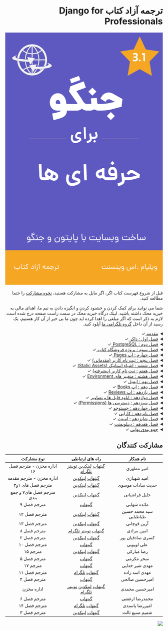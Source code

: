 <h1 dir="rtl"> ترجمه آزاد کتاب  Django for Professionals</h1>

![Cover Book](cover.jpg)


<div dir="rtl">

قبل از شروع فهرست کتاب اگر، اگر مایل به مشارکت هستید، [نحوه مشارکت](https://github.com/mthri/dfp-persian/blob/main/CONTRIBUTING.md) را حتما مطالعه کنید.

شما می توانید برای کمک کردن و خشنود کردن و انگیزه دادن به تیم ما، اهدای مالی به خیریه محک داشته باشید.
لینک درگاه خیریه محک در سمت راست صفحه درج شده است. لازم به ذکر است که اگر مبلغی را اهدا کرده اید چون ما بی خبر از آن کار هستیم، یک رسید از آن داخل [گروه تلگرامی ما](https://t.me/ftg_iran) آپلود کنید.
  
<details>
  <summary><a href="https://github.com/ftg-iran/dfp-persian/tree/main/00-%20Introduction#%D9%85%D9%82%D8%AF%D9%85%D9%87">مقدمه </a> ✓</summary>
  <br/>
    
  - <a href="https://github.com/mthri/dfp-persian/tree/main/00-%20Introduction#%D9%BE%DB%8C%D8%B4%D9%86%DB%8C%D8%A7%D8%B2-%D9%87%D8%A7">پیشنیاز ها </a> ✓
  - <a href="https://github.com/mthri/dfp-persian/tree/main/00-%20Introduction#%D8%B3%D8%A7%D8%AE%D8%AA%D8%A7%D8%B1-%DA%A9%D8%AA%D8%A7%D8%A8">ساختار کتاب </a> ✓
  - <a href="https://github.com/mthri/dfp-persian/tree/main/00-%20Introduction#%D8%A2%D8%B1%D8%A7%DB%8C%D8%B4-%DA%A9%D8%AA%D8%A7%D8%A8">آرایش کتاب </a> ✓
  - <a href="https://github.com/mthri/dfp-persian/tree/main/00-%20Introduction#%D9%88%DB%8C%D8%B1%D8%A7%DB%8C%D8%B4%DA%AF%D8%B1-%D9%85%D8%AA%D9%86">ادیتور متن </a> ✓
  - <a href="https://github.com/mthri/dfp-persian/tree/main/00-%20Introduction#%D8%AC%D9%85%D8%B9-%D8%A8%D9%86%D8%AF%DB%8C">نتیجه گیری </a> ✓
    
</details>
  
  
<details>
  <summary><a href="https://github.com/mthri/dfp-persian/tree/main/01-%20Docker#%D8%AF%D8%A7%DA%A9%D8%B1">فصل اول : داکر </a> ✓</summary>
  <br/>

  - <a href="https://github.com/mthri/dfp-persian/tree/main/01-%20Docker#%D8%AF%D8%A7%DA%A9%D8%B1-%DA%86%DB%8C%D8%B3%D8%AA">داکر چیست </a> ✓
  - <a href="https://github.com/mthri/dfp-persian/tree/main/01-%20Docker#%DA%A9%D8%A7%D9%86%D8%AA%DB%8C%D9%86%D8%B1-%D9%87%D8%A7-containers-%D8%AF%D8%B1-%D9%85%D9%82%D8%A7%DB%8C%D8%B3%D9%87-%D8%A8%D8%A7-%D9%85%D8%AD%DB%8C%D8%B7-%D9%87%D8%A7%DB%8C-%D9%85%D8%AC%D8%A7%D8%B2%DB%8C">تفاوت کانتینر ها و Virtual Environments </a> ✓
  - <a href="https://github.com/mthri/dfp-persian/tree/main/01-%20Docker#%D9%86%D8%B5%D8%A8-%D8%AF%D8%A7%DA%A9%D8%B1">نصب داکر </a> ✓
  - <a href="https://github.com/mthri/dfp-persian/tree/main/01-%20Docker#hello-world">Hello World با داکر </a> ✓
  - <a href="https://github.com/mthri/dfp-persian/tree/main/01-%20Docker#%D8%AC%D9%86%DA%AF%D9%88-hello-world">Hello World با جنگو </a> ✓
  - <a href="https://github.com/mthri/dfp-persian/tree/main/01-%20Docker#%D8%A7%D9%BE-pages">اپ pages </a> ✓
  - <a href="https://github.com/mthri/dfp-persian/tree/main/01-%20Docker#%D8%A7%DB%8C%D9%85%DB%8C%D8%AC-%D9%87%D8%A7-%DA%A9%D8%A7%D9%86%D8%AA%DB%8C%D9%86%D8%B1-%D9%87%D8%A7-%D9%88-%D9%85%DB%8C%D8%B2%D8%A8%D8%A7%D9%86%DB%8C-%D8%AF%D8%A7%DA%A9%D8%B1">تصاویر و کانتینر ها و میزبانی داکر </a> ✓
  - <a href="https://github.com/mthri/dfp-persian/tree/main/01-%20Docker#%DA%AF%DB%8C%D8%AA">گیت </a> ✓
  - <a href="https://github.com/mthri/dfp-persian/tree/main/01-%20Docker#%D9%86%D8%AA%DB%8C%D8%AC%D9%87-%DA%AF%DB%8C%D8%B1%DB%8C">جمع بندی </a> ✓

</details>

<details>
  <summary><a href="https://github.com/mthri/dfp-persian/tree/main/02-%20PostgreSQL#%D9%81%D8%B5%D9%84-%D8%AF%D9%88%D9%85--postgresql">فصل دوم : PostgreSQL </a> ✓</summary>
  <br/>
  
  - <a href="https://github.com/mthri/dfp-persian/tree/main/02-%20PostgreSQL#%D8%B4%D8%B1%D9%88%D8%B9-%D8%A8%D9%87-%DA%A9%D8%A7%D8%B1">شروع به کار </a> ✓
  - <a href="https://github.com/mthri/dfp-persian/tree/main/02-%20PostgreSQL#docker">داکر ✓ </a>
  - <a href="https://github.com/mthri/dfp-persian/tree/main/02-%20PostgreSQL#%D8%AD%D8%A7%D9%84%D8%AA-%D8%AA%D9%81%DA%A9%DB%8C%DA%A9-%D8%B4%D8%AF%D9%87-detached-mode">حالت تفکیک شده (Detached Mode) </a> ✓
  - <a href="https://github.com/mthri/dfp-persian/tree/main/02-%20PostgreSQL#postgresql">PostgreSQL </a> ✓
  - <a href="https://github.com/mthri/dfp-persian/tree/main/02-%20PostgreSQL#settings">تنظیمات </a> ✓
  - <a href="https://github.com/mthri/dfp-persian/tree/main/02-%20PostgreSQL#psycopg">Psycopg </a> ✓
  - <a href="https://github.com/mthri/dfp-persian/tree/main/02-%20PostgreSQL#%D8%AF%DB%8C%D8%AA%D8%A7%D8%A8%DB%8C%D8%B3-%D8%AC%D8%AF%DB%8C%D8%AF">دیتابیس جدید </a> ✓
  - <a href="https://github.com/mthri/dfp-persian/tree/main/02-%20PostgreSQL#%DA%AF%DB%8C%D8%AA">گیت </a> ✓
  - <a href="https://github.com/mthri/dfp-persian/tree/main/02-%20PostgreSQL#%D9%86%D8%AA%DB%8C%D8%AC%D9%87">جمع بندی </a> ✓
    
</details>

<details>
  <summary><a href="https://github.com/mthri/dfp-persian/tree/main/03-%20Bookstore%20Project%20#%D9%BE%D8%B1%D9%88%DA%98%D9%87-%DA%A9%D8%AA%D8%A7%D8%A8-%D9%81%D8%B1%D9%88%D8%B4%DB%8C">فصل سوم : پروژه فروشگاه کتاب </a> ✓</summary>
  <br/>
    
  - <a href="https://github.com/mthri/dfp-persian/tree/main/03-%20Bookstore%20Project%20#%D8%AF%D8%A7%DA%A9%D8%B1">داکر </a> ✓
  - <a href="https://github.com/mthri/dfp-persian/tree/main/03-%20Bookstore%20Project%20#postgresql">PostgreSQL </a> ✓
  - <a href="https://github.com/mthri/dfp-persian/tree/main/03-%20Bookstore%20Project%20#%D9%85%D8%AF%D9%84-%DB%8C%D9%88%D8%B2%D8%B1-%D8%B3%D9%81%D8%A7%D8%B1%D8%B4%DB%8C">مدل کاربر شخصی سازی شده (Custom User Model) </a> ✓
  - <a href="https://github.com/mthri/dfp-persian/tree/main/03-%20Bookstore%20Project%20#%D9%81%D8%B1%D9%85-%D8%B3%D9%81%D8%A7%D8%B1%D8%B4%DB%8C-%DB%8C%D9%88%D8%B2%D8%B1">فرم های کاربر شخصی سازی شده (Custom User Forms) </a> ✓
  - <a href="https://github.com/mthri/dfp-persian/tree/main/03-%20Bookstore%20Project%20#%D8%B3%D8%B1%D9%BE%D8%B1%D8%B3%D8%AA-%DA%A9%D8%A7%D8%B1%D8%A8%D8%B1-%D8%B3%D9%81%D8%A7%D8%B1%D8%B4%DB%8C">پنل ادمین کاربر شخصی سازی شده (Custom User Admin) </a> ✓
  - <a href="https://github.com/mthri/dfp-persian/tree/main/03-%20Bookstore%20Project%20#%D8%A7%D8%A8%D8%B1-%DA%A9%D8%A7%D8%B1%D8%A8%D8%B1">سوپریوزر (Superuser) </a> ✓
  - <a href="https://github.com/mthri/dfp-persian/tree/main/03-%20Bookstore%20Project%20#%D8%AA%D8%B3%D8%AA">تست </a> ✓
  - <a href="https://github.com/mthri/dfp-persian/tree/main/03-%20Bookstore%20Project%20#%D8%AA%D8%B3%D8%AA-%D9%87%D8%A7%DB%8C-%D9%88%D8%A7%D8%AD%D8%AF">یونیت تست ها </a> ✓
  - <a href="https://github.com/mthri/dfp-persian/tree/main/03-%20Bookstore%20Project%20#%DA%AF%DB%8C%D8%AA">گیت </a> ✓
  - <a href="https://github.com/mthri/dfp-persian/tree/main/03-%20Bookstore%20Project%20#%D9%86%D8%AA%DB%8C%D8%AC%D9%87-%DA%AF%DB%8C%D8%B1%DB%8C">جمع بندی </a> ✓
    
</details>

<details>
  <summary><a href="https://github.com/mthri/dfp-persian/tree/main/04-%20Pages%20App#%D9%81%D8%B5%D9%84--%DA%86%D9%87%D8%A7%D8%B1%D9%85--pages-app">فصل چهارم : اپ Pages </a> ✓</summary>
  <br/>
    
  - <a href="https://github.com/mthri/dfp-persian/tree/main/04-%20Pages%20App#templates">تمپلیت ها </a> ✓
  - <a href="https://github.com/mthri/dfp-persian/tree/main/04-%20Pages%20App#urls-and-views">ٰViewها و URL ها </a> ✓
  - <a href="https://github.com/mthri/dfp-persian/tree/main/04-%20Pages%20App#tests">تست ها </a> ✓
  - <a href="https://github.com/mthri/dfp-persian/tree/main/04-%20Pages%20App#testing-templates">تست کردن تمپلیت ها </a> ✓
  - <a href="https://github.com/mthri/dfp-persian/tree/main/04-%20Pages%20App#testing-html">تست کردن HTML </a> ✓
  - <a href="https://github.com/mthri/dfp-persian/tree/main/04-%20Pages%20App#setup-method">متد setUP </a> ✓
  - <a href="https://github.com/mthri/dfp-persian/tree/main/04-%20Pages%20App#resolve">Resolve </a> ✓
  - <a href="https://github.com/mthri/dfp-persian/tree/main/04-%20Pages%20App#git">گیت </a> ✓
  - <a href="https://github.com/mthri/dfp-persian/tree/main/04-%20Pages%20App#%D8%AE%D9%84%D8%A7%D8%B5%D9%87">جمع بندی </a> ✓
    
</details>
  
<details>
  <summary><a href="https://github.com/mthri/dfp-persian/tree/main/05-%20User%20Registration#%D9%81%D8%B5%D9%84--%D9%BE%D9%86%D8%AC%D9%85--user-registeration">فصل پنجم : ثبت نام کاربر (مقدماتی)</a> ✓</summary>
  <br/>
    
  - <a href="https://github.com/mthri/dfp-persian/tree/main/05-%20User%20Registration#auth-%D8%A7%D9%BE">اپ Auth</a> ✓
  - <a href="https://github.com/mthri/dfp-persian/tree/main/05-%20User%20Registration#auth-%D9%87%D8%A7%DB%8C-%D8%A7%D9%BEurl-%D9%87%D8%A7-%D9%88-view">View ها و URL های اپ Auth</a> ✓
  - <a href="https://github.com/mthri/dfp-persian/tree/main/05-%20User%20Registration#%D8%B5%D9%81%D8%AD%D9%87-%D8%A7%D8%B5%D9%84%DB%8C-homepage">صفحه اصلی (Homepage)</a> ✓
  - <a href="https://github.com/mthri/dfp-persian/tree/main/05-%20User%20Registration#%D8%B3%D9%88%D8%B1%D8%B3-%DA%A9%D8%AF-%D8%AC%D9%86%DA%AF%D9%88">سورس کد جنگو</a> ✓
  - <a href="https://github.com/mthri/dfp-persian/tree/main/05-%20User%20Registration#%D9%84%D8%A7%DA%AF%DB%8C%D9%86-%DA%A9%D8%A7%D8%B1%D8%A8%D8%B1">لاگین کاربر</a> ✓
  - <a href="https://github.com/mthri/dfp-persian/tree/main/05-%20User%20Registration#%D8%B1%DB%8C%D8%AF%D8%A7%DB%8C%D8%B1%DA%A9%D8%AA-%D9%87%D8%A7redirects">ریدارکت ها (Redirects)</a> ✓
  - <a href="https://github.com/mthri/dfp-persian/tree/main/05-%20User%20Registration#%D9%84%D8%A7%DA%AF-%D8%A7%D9%88%D8%AA-%DA%A9%D8%A7%D8%B1%D8%A8%D8%B1-log-out">لاگ اوت کاربر (Log Out)</a> ✓
  - <a href="https://github.com/mthri/dfp-persian/tree/main/05-%20User%20Registration#%D8%AB%D8%A8%D8%AA-%D9%86%D8%A7%D9%85-%DA%A9%D8%A7%D8%B1%D8%A8%D8%B1">ثبت نام کاربر</a> ✓
  - <a href="https://github.com/mthri/dfp-persian/tree/main/05-%20User%20Registration#%D8%AA%D8%B3%D8%AA-%D9%87%D8%A7">تست ها</a> ✓
  - <a href="https://github.com/mthri/dfp-persian/tree/main/05-%20User%20Registration#setuptestdata">setUpTestData()</a> ✓
  - <a href="https://github.com/mthri/dfp-persian/tree/main/05-%20User%20Registration#%DA%AF%DB%8C%D8%AA">گیت</a> ✓
  - <a href="https://github.com/mthri/dfp-persian/tree/main/05-%20User%20Registration#%D8%AC%D9%85%D8%B9-%D8%A8%D9%86%D8%AF%DB%8C">جمع بندی</a> ✓
    
</details>
  
<details>
  <summary><a href="https://github.com/mthri/dfp-persian/tree/main/06-%20Static%20Assets#%D9%81%D8%B5%D9%84-%D8%B4%D8%B4%D9%85-static-assets">فصل ششم : اشیاء استاتیک (Static Assets)</a> ✓</summary>
  <br/>
  
  - <a href="https://github.com/mthri/dfp-persian/tree/main/06-%20Static%20Assets#%D8%A8%D8%B1%D9%86%D8%A7%D9%85%D9%87-staticfiles">اپ staticfiles</a> ✓
  - <a href="https://github.com/mthri/dfp-persian/tree/main/06-%20Static%20Assets#static_url">STATIC_URL</a> ✓
  - <a href="https://github.com/mthri/dfp-persian/tree/main/06-%20Static%20Assets#staticfiles_dirs">STATICFILES_DIR</a> ✓
  - <a href="https://github.com/mthri/dfp-persian/tree/main/06-%20Static%20Assets#static_root">STATIC_ROOT</a> ✓
  - <a href="https://github.com/mthri/dfp-persian/tree/main/06-%20Static%20Assets#staticfiles_finders">STATIC_FINDERS</a> ✓
  - <a href="https://github.com/mthri/dfp-persian/tree/main/06-%20Static%20Assets#%D8%AF%D8%A7%DB%8C%D8%B1%DA%A9%D8%AA%D9%88%D8%B1%DB%8C%D9%87%D8%A7%DB%8C-%D8%A7%D8%B3%D8%AA%D8%A7%D8%AA%DB%8C%DA%A9">پوشه استاتیک (Static directory)</a> ✓
  - <a href="https://github.com/mthri/dfp-persian/tree/main/06-%20Static%20Assets#%D8%AA%D8%B5%D8%A7%D9%88%DB%8C%D8%B1">تصاویر</a> ✓
  - <a href="https://github.com/mthri/dfp-persian/tree/main/06-%20Static%20Assets#%D8%AC%D8%A7%D9%88%D8%A7-%D8%A7%D8%B3%DA%A9%D8%B1%DB%8C%D9%BE%D8%AA">جاوا اسکریپت</a> ✓
  - <a href="https://github.com/mthri/dfp-persian/tree/main/06-%20Static%20Assets#collectstatic">collectstatic</a> ✓
  - <a href="https://github.com/mthri/dfp-persian/tree/main/06-%20Static%20Assets#bootstrap">بوت استرپ (Bootstrap)</a> ✓
  - <a href="https://github.com/mthri/dfp-persian/tree/main/06-%20Static%20Assets#%D8%B5%D9%81%D8%AD%D9%87%DB%8C-about">صفحه درباره ما (About Page)</a> ✓
  - <a href="https://github.com/mthri/dfp-persian/tree/main/06-%20Static%20Assets#%D9%81%D8%B1%D9%85%D9%87%D8%A7%DB%8C-%DA%A9%D8%B1%DB%8C%D8%B3%D9%BE%DB%8C-%D8%AC%D9%86%DA%AF%D9%88">کار باDjango Crispy Forms</a> ✓
  - <a href="https://github.com/mthri/dfp-persian/tree/main/06-%20Static%20Assets#%D8%AA%D8%B3%D8%AA-%D9%87%D8%A7">تست ها</a> ✓
  - <a href="https://github.com/mthri/dfp-persian/tree/main/06-%20Static%20Assets#%DA%AF%DB%8C%D8%AA">گیت</a> ✓
  - <a href="https://github.com/mthri/dfp-persian/tree/main/06-%20Static%20Assets#%D9%86%D8%AA%DB%8C%D8%AC%D9%87%DA%AF%DB%8C%D8%B1%DB%8C">حمع بندی</a> ✓
  
</details>
  
<details>
  <summary><a href="https://github.com/mthri/dfp-persian/blob/main/07-%20Advanced%20User%20Registration/README.md#django-allauth">فصل هفتم : ثبت نام کاربر (پیشرفته)</a> ✓</summary>
  <br/>
  
  - <a href="https://github.com/mthri/dfp-persian/blob/main/07-%20Advanced%20User%20Registration/README.md#django-allauth">django-allauth</a> ✓
  - <a href="https://github.com/mthri/dfp-persian/blob/main/07-%20Advanced%20User%20Registration/README.md#authentication_backends">AUTHENTICATION_BACKENDS</a> ✓
  - <a href="https://github.com/mthri/dfp-persian/blob/main/07-%20Advanced%20User%20Registration/README.md#email_backend">EMAIL_BACKEND</a> ✓
  - <a href="https://github.com/mthri/dfp-persian/blob/main/07-%20Advanced%20User%20Registration/README.md#account_logout_redirect">ACCOUNT_LOGOUT_REDIRECT</a> ✓
  - <a href="https://github.com/mthri/dfp-persian/blob/main/07-%20Advanced%20User%20Registration/README.md#urls">URL ها</a> ✓
  - <a href="https://github.com/mthri/dfp-persian/blob/main/07-%20Advanced%20User%20Registration/README.md#templates">تمپلیت ها</a> ✓
  - <a href="https://github.com/mthri/dfp-persian/blob/main/07-%20Advanced%20User%20Registration/README.md#login"> ورود کاربر (Log in)</a> ✓
  - <a href="https://github.com/mthri/dfp-persian/blob/main/07-%20Advanced%20User%20Registration/README.md#log-out">خروج کاربر (Log Out)</a> ✓
  - <a href="https://github.com/mthri/dfp-persian/blob/main/07-%20Advanced%20User%20Registration/README.md#sign-up">ثبت نام کاربر (Sign Up)</a> ✓
  - <a href="https://github.com/mthri/dfp-persian/blob/main/07-%20Advanced%20User%20Registration/README.md#admin">تنظیمات پنل ادمین</a> ✓
  - <a href="https://github.com/mthri/dfp-persian/blob/main/07-%20Advanced%20User%20Registration/README.md#email-only-login">ورود کاربر فقط با ایمیل (Email Only Login)</a> ✓
  - <a href="https://github.com/mthri/dfp-persian/blob/main/07-%20Advanced%20User%20Registration/README.md#tests">تست ها</a> ✓
  - <a href="https://github.com/mthri/dfp-persian/blob/main/07-%20Advanced%20User%20Registration/README.md#social">احراز هویت با شبکه های اجتماعی</a> ✓
  - <a href="https://github.com/mthri/dfp-persian/blob/main/07-%20Advanced%20User%20Registration/README.md#git">گیت</a> ✓
  - <a href="https://github.com/mthri/dfp-persian/blob/main/07-%20Advanced%20User%20Registration/README.md#%D8%AC%D9%85%D8%B9-%D8%A8%D9%86%D8%AF%DB%8C">جمع بندی</a> ✓
  
</details>
  
<details>
  <summary><a href="https://github.com/mthri/dfp-persian/tree/main/08-%20Environment%20Variables#%D9%81%D8%B5%D9%84-%DB%B8-%D9%85%D8%AA%D8%BA%DB%8C%D8%B1-%D9%87%D8%A7%DB%8C-%D9%85%D8%AD%DB%8C%D8%B7%DB%8Cenvironment-variables">فصل هشتم : متغییر های Environment</a> ✓</summary>
  <br/>
  
  - <a href="https://github.com/mthri/dfp-persian/blob/main/08-%20Environment%20Variables/README.md#environsdjango">environs[django]</a> ✓
  - <a href="https://github.com/mthri/dfp-persian/tree/main/08-%20Environment%20Variables#secret_key">SECRET_KEY</a> ✓
  - <a href="https://github.com/mthri/dfp-persian/tree/main/08-%20Environment%20Variables#debug-%D9%88-allowed_hosts">DEBUG و ALLOWED_HOSTS</a> ✓
  - <a href="https://github.com/mthri/dfp-persian/tree/main/08-%20Environment%20Variables#%D8%AF%DB%8C%D8%AA%D8%A7%D8%A8%DB%8C%D8%B3%D9%87%D8%A7">DATABASES</a> ✓
  - <a href="https://github.com/mthri/dfp-persian/tree/main/08-%20Environment%20Variables#%DA%AF%DB%8C%D8%AA">گیت</a> ✓
  - <a href="https://github.com/mthri/dfp-persian/tree/main/08-%20Environment%20Variables#%D9%86%D8%AA%DB%8C%D8%AC%D9%87%DA%AF%DB%8C%D8%B1%DB%8C">جمع بندی</a> ✓
  
</details>
  
<details>
  <summary><a href="https://github.com/mthri/dfp-persian/tree/main/09-%20Email#%D9%81%D8%B5%D9%84-%DB%B9-%D8%A7%DB%8C%D9%85%DB%8C%D9%84">فصل نهم : ایمیل</a> ✓</summary>
  <br/>
  
  - <a href="https://github.com/mthri/dfp-persian/tree/main/09-%20Email#%D9%BE%DB%8C%DA%A9%D8%B1%D8%A8%D9%86%D8%AF%DB%8C-%D8%B3%D9%81%D8%A7%D8%B1%D8%B4%DB%8C-%D8%A7%DB%8C%D9%85%DB%8C%D9%84-%D9%87%D8%A7">تایید ایمیل شخصی سازی شده</a> ✓
  - <a href="https://github.com/mthri/dfp-persian/tree/main/09-%20Email#%D8%B5%D9%81%D8%AD%D9%87-%D8%AA%D8%A7%DB%8C%DB%8C%D8%AF-%D8%A7%DB%8C%D9%85%DB%8C%D9%84">صفحه تایید ایمیل</a> ✓
  - <a href="https://github.com/mthri/dfp-persian/tree/main/09-%20Email#%D8%A8%D8%A7%D8%B2%D9%86%D8%B4%D8%A7%D9%86%DB%8C-%D8%B1%D9%85%D8%B2-%D8%B9%D8%A8%D9%88%D8%B1-%D9%88-%D8%AA%D8%BA%DB%8C%DB%8C%D8%B1-%D8%B1%D9%85%D8%B2-%D8%B9%D8%A8%D9%88%D8%B1">تغییر و بازنشانی رمز</a> ✓
  - <a href="https://github.com/mthri/dfp-persian/tree/main/09-%20Email#%D8%B3%D8%B1%D9%88%DB%8C%D8%B3-%D8%A7%DB%8C%D9%85%DB%8C%D9%84">سرویس ایمیل در جنگو</a> ✓
  - <a href="https://github.com/mthri/dfp-persian/tree/main/09-%20Email#%DA%AF%DB%8C%D8%AA">گیت</a> ✓
  - <a href="link">جمع بندی</a> ✓
  
</details>
  
<details>
  <summary><a href="https://github.com/mthri/dfp-persian/tree/main/10-%20Books%20App#books-app">فصل دهم : اپ Books</a> ✓</summary>
  <br/>
  
  - <a href="https://github.com/mthri/dfp-persian/tree/main/10-%20Books%20App#models">Model ها</a> ✓
  - <a href="https://github.com/mthri/dfp-persian/tree/main/10-%20Books%20App#admin">پنل ادمین</a> ✓
  - <a href="https://github.com/mthri/dfp-persian/tree/main/10-%20Books%20App#urls">URL ها</a> ✓
  - <a href="https://github.com/mthri/dfp-persian/tree/main/10-%20Books%20App#views">View ها</a> ✓
  - <a href="https://github.com/mthri/dfp-persian/tree/main/10-%20Books%20App#templates">تمپلیت ها</a> ✓
  - <a href="https://github.com/mthri/dfp-persian/tree/main/10-%20Books%20App#object-list">object_list</a> ✓
  - <a href="https://github.com/mthri/dfp-persian/tree/main/10-%20Books%20App#%D8%B5%D9%81%D8%AD%D9%87-%D8%A7%D8%AE%D8%AA%D8%B5%D8%A7%D8%B5%DB%8C-%D8%A8%D8%B1%D8%A7%DB%8C-%D9%87%D8%B1-%DA%A9%D8%AA%D8%A7%D8%A8">صفحه جداگانه برای هر کتاب</a> ✓
  - <a href="https://github.com/mthri/dfp-persian/tree/main/10-%20Books%20App#context_object_name">context_object_name</a> ✓
  - <a href="https://github.com/mthri/dfp-persian/tree/main/10-%20Books%20App#get_absolute_url">get_absolute_url</a> ✓
  - <a href="https://github.com/mthri/dfp-persian/tree/main/10-%20Books%20App#primary-key-%D8%AF%D8%B1-%D9%85%D9%82%D8%A7%D8%A8%D9%84-id">تفاوت Primary Keys با ID ها</a> ✓
  - <a href="https://github.com/mthri/dfp-persian/tree/main/10-%20Books%20App#slug-%D8%AF%D8%B1-%D9%85%D9%82%D8%A7%D8%A8%D9%84-uuid">تفاوت Slug ها با UUID ها</a> ✓
  - <a href="https://github.com/mthri/dfp-persian/tree/main/10-%20Books%20App#navbar">نوار پیمایش (Navbar)</a> ✓
  - <a href="https://github.com/mthri/dfp-persian/tree/main/10-%20Books%20App#tests">تست ها</a> ✓
  - <a href="https://github.com/mthri/dfp-persian/tree/main/10-%20Books%20App#git">گیت</a> ✓
  - <a href="https://github.com/mthri/dfp-persian/tree/main/10-%20Books%20App#%D9%86%D8%AA%DB%8C%D8%AC%D9%87-%DA%AF%DB%8C%D8%B1%DB%8C">جمع بندی</a> ✓
    
</details>
  
<details>
  <summary><a href="https://github.com/mthri/dfp-persian/tree/main/11-%20Reviews%20App%20#%D9%81%D8%B5%D9%84-11--%D8%A7%D9%BE-reviews">فصل یازدهم : اپ Reviews</a> ✓</summary>
  <br/>
  
  - <a href="https://github.com/mthri/dfp-persian/tree/main/11-%20Reviews%20App%20#foreign-keys-%DA%A9%D9%84%DB%8C%D8%AF-%D8%AE%D8%A7%D8%B1%D8%AC%DB%8C">Foreign Key ها</a> ✓
  - <a href="https://github.com/mthri/dfp-persian/tree/main/11-%20Reviews%20App%20#%D9%85%D8%AF%D9%84-%D9%87%D8%A7%DB%8C-reviews">مدل Review ها</a> ✓
  - <a href="https://github.com/mthri/dfp-persian/tree/main/11-%20Reviews%20App%20#%D8%A7%D8%AF%D9%85%DB%8C%D9%86">تنظیم ادمین پنل</a> ✓
  - <a href="https://github.com/mthri/dfp-persian/tree/main/11-%20Reviews%20App%20#%D8%AA%D9%85%D9%BE%D9%84%DB%8C%D8%AA-%D9%87%D8%A7-templates">تمپلیت ها</a> ✓
  - <a href="https://github.com/mthri/dfp-persian/tree/main/11-%20Reviews%20App%20#%D8%AA%D8%B3%D8%AA-%D9%87%D8%A7-tests">تست ها</a> ✓
  - <a href="https://github.com/mthri/dfp-persian/tree/main/11-%20Reviews%20App%20#%DA%AF%DB%8C%D8%AA-git">گیت</a> ✓
  - <a href="https://github.com/mthri/dfp-persian/tree/main/11-%20Reviews%20App%20#%D8%AC%D9%85%D8%B9-%D8%A8%D9%86%D8%AF%DB%8C-conclusion">جمع بندی</a> ✓
  
</details>
  
<details>
  <summary><a href="https://github.com/mthri/dfp-persian/tree/main/12:%20File%20Image%20Uploads#%D8%A2%D9%BE%D9%84%D9%88%D8%AF-%D8%AA%D8%B5%D9%88%DB%8C%D8%B1-%D9%88-%D9%81%D8%A7%DB%8C%D9%84">فصل دوازدهم : اپلود فایل ها و تصاویر</a> ✓</summary>
  <br/>
  
  - <a href="https://github.com/mthri/dfp-persian/tree/main/12:%20File%20Image%20Uploads#%D9%81%D8%A7%DB%8C%D9%84%D9%87%D8%A7%DB%8C-media">فایل های رسانه ای (Media Files)</a> ✓
  - <a href="https://github.com/mthri/dfp-persian/tree/main/12:%20File%20Image%20Uploads#%D9%85%D8%AF%D9%84-%D9%87%D8%A7">Model ها</a> ✓
  - <a href="https://github.com/mthri/dfp-persian/tree/main/12:%20File%20Image%20Uploads#%D8%A7%D8%AF%D9%85%DB%8C%D9%86">تنظیم پنل ادمین</a> ✓ 
  - <a href="https://github.com/mthri/dfp-persian/tree/main/12:%20File%20Image%20Uploads#%D9%82%D8%A7%D9%84%D8%A8">تمپلیت ها</a> ✓
  - <a href="https://github.com/mthri/dfp-persian/tree/main/12:%20File%20Image%20Uploads#%D9%82%D8%AF%D9%85-%D8%A8%D8%B9%D8%AF%DB%8C">قدم های فراتر</a> ✓
  - <a href="https://github.com/mthri/dfp-persian/tree/main/12:%20File%20Image%20Uploads#%DA%AF%DB%8C%D8%AA">گیت</a> ✓
  - <a href="https://github.com/mthri/dfp-persian/tree/main/12:%20File%20Image%20Uploads#%D8%AC%D9%85%D8%B9-%D8%A8%D9%86%D8%AF%DB%8C">جمع بندی</a> ✓
  
</details>

<details>
  <summary><a href="https://github.com/mthri/dfp-persian/tree/main/13-%20Permissions%20%20#%D9%81%D8%B5%D9%84-13-%D9%85%D8%AC%D9%88%D8%B2-%D9%87%D8%A7">فصل سیزدهم : دسترسی ها (Permissions)</a> ✓</summary>
  <br/>
  
  - <a href="https://github.com/mthri/dfp-persian/tree/main/13-%20Permissions%20%20#%D9%81%D9%82%D8%B7-%DA%A9%D8%A7%D8%B1%D8%A8%D8%B1%D8%A7%D9%86-%D9%88%D8%A7%D8%B1%D8%AF-%D8%B4%D8%AF%D9%87-logged-in-users-only">فقط کاربر های وارد شده مجازند (Logged-In Users Only)</a> ✓
  - <a href="https://github.com/mthri/dfp-persian/tree/main/13-%20Permissions%20%20#%D9%85%D8%AC%D9%88%D8%B2-%D9%87%D8%A7">دسترسی ها</a> ✓
  - <a href="https://github.com/mthri/dfp-persian/tree/main/13-%20Permissions%20%20#%D9%85%D8%AC%D9%88%D8%B2-%D9%87%D8%A7%DB%8C-%D8%AF%D9%84%D8%AE%D9%88%D8%A7%D9%87-custom-permissions">دسترسی های شخصی سازی شده (Custom Permissions)</a> ✓
  - <a href="https://github.com/mthri/dfp-persian/tree/main/13-%20Permissions%20%20#%D9%85%D8%AC%D9%88%D8%B2-%D9%87%D8%A7%DB%8C-%DA%A9%D8%A7%D8%B1%D8%A8%D8%B1-user-permissions">دسترسی های کاربر</a> ✓
  - <a href="https://github.com/mthri/dfp-persian/tree/main/13-%20Permissions%20%20#permissionrequiredmixin">PermissionRequiredMixin</a> ✓
  - <a href="https://github.com/mthri/dfp-persian/tree/main/13-%20Permissions%20%20#groups--userpassestestmixin">گروه ها و UserPassesTestMixin</a> ✓
  - <a href="https://github.com/mthri/dfp-persian/tree/main/13-%20Permissions%20%20#%D8%AA%D8%B3%D8%AA-%D9%87%D8%A7">تست ها</a> ✓
  - <a href="https://github.com/mthri/dfp-persian/tree/main/13-%20Permissions%20%20#%DA%AF%DB%8C%D8%AA">گیت</a> ✓
  - <a href="https://github.com/mthri/dfp-persian/tree/main/13-%20Permissions%20%20#%D8%AC%D9%85%D8%B9-%D8%A8%D9%86%D8%AF%DB%8C">جمع بندی</a> ✓
    
</details>
  
<details>
  <summary><a href="https://github.com/mthri/dfp-persian/tree/main/14-%20Search#%D9%81%D8%B5%D9%84-%DB%B1%DB%B4--%D8%AC%D8%B3%D8%AA%D8%AC%D9%88">فصل چهاردهم : جستوجو</a> ✓</summary>
  <br/>
  
  - <a href="https://github.com/mthri/dfp-persian/tree/main/14-%20Search#%D8%B5%D9%81%D8%AD%D9%87-%D9%86%D9%85%D8%A7%DB%8C%D8%B4-%D9%86%D8%AA%D8%A7%DB%8C%D8%AC">صفحه نتایج جستوجو</a> ✓
  - <a href="https://github.com/mthri/dfp-persian/tree/main/14-%20Search#%D9%81%DB%8C%D9%84%D8%AA%D8%B1-%D9%85%D9%82%D8%AF%D9%85%D8%A7%D8%AA%DB%8C">فیلتر های مقدماتی (Basic Filtering)</a> ✓
  - <a href="https://github.com/mthri/dfp-persian/tree/main/14-%20Search#%D8%A7%D8%B4%DB%8C%D8%A7%D8%A1-q-objects">اشیاء Q (Q Objects)</a> ✓
  - <a href="https://github.com/mthri/dfp-persian/tree/main/14-%20Search#%D9%81%D8%B1%D9%85-%D9%87%D8%A7-forms">Form ها</a> ✓
  - <a href="https://github.com/mthri/dfp-persian/tree/main/14-%20Search#%D9%81%D8%B1%D9%85-%D9%87%D8%A7-forms">Form جستوجو</a> ✓
  - <a href="https://github.com/mthri/dfp-persian/tree/main/14-%20Search#%DA%AF%DB%8C%D8%AA-git">گیت</a> ✓
  - <a href="https://github.com/mthri/dfp-persian/tree/main/14-%20Search#%D9%86%D8%AA%DB%8C%D8%AC%D9%87-conclusion">جمع بندی</a> ✓
    
</details>
  
<details>
  <summary><a href="https://github.com/mthri/dfp-persian/tree/main/15-%20Performance#%D9%81%D8%B5%D9%84-%DB%B1%DB%B5-%DA%A9%D8%A7%D8%B1%D8%A7%DB%8C%DB%8C-%D9%88-%D8%A8%D9%87%DB%8C%D9%86%D9%87-%D8%B3%D8%A7%D8%B2%DB%8C">فصل پانزدهم : کارایی</a> ✓</summary>
  <br/>
  
  - <a href="https://github.com/mthri/dfp-persian/tree/main/15-%20Performance#django-debug-toolbar">ابزار django-debug-toolbar</a> ✓
  - <a href="https://github.com/mthri/dfp-persian/tree/main/15-%20Performance#analyzing-pages">آنالیز صفحه ها</a> ✓ 
  - <a href="https://github.com/mthri/dfp-persian/tree/main/15-%20Performance#select_related-and-prefetch_related">select_related و prefetch_related</a> ✓
  - <a href="https://github.com/mthri/dfp-persian/tree/main/15-%20Performance#caching">کشینگ (Caching)</a> ✓
  - <a href="https://github.com/mthri/dfp-persian/tree/main/15-%20Performance#indexes">ایندکس ها (Indexes)</a> ✓
  - <a href="https://github.com/mthri/dfp-persian/tree/main/15-%20Performance#django-extensions">django-extensions</a> ✓
  - <a href="https://github.com/mthri/dfp-persian/tree/main/15-%20Performance#front-end-assets">فرانت اند و متعلقات آن</a> ✓
  - <a href="https://github.com/mthri/dfp-persian/tree/main/15-%20Performance#git">گیت</a> ✓
  - <a href="https://github.com/mthri/dfp-persian/tree/main/15-%20Performance#%D9%86%D8%AA%DB%8C%D8%AC%D9%87">جمع بندی</a> ✓
    
</details>
  
<details>
  <summary><a href="https://github.com/mthri/dfp-persian/tree/main/16-%20Security#%D9%81%D8%B5%D9%84-%D8%B4%D8%A7%D9%86%D8%B2%D8%AF%D9%87%D9%85-%D8%A7%D9%85%D9%86%DB%8C%D8%AA">فصل شانزدهم : امینت</a> ✓</summary>
  <br/>
  
  - <a href="https://github.com/mthri/dfp-persian/tree/main/16-%20Security#%D9%85%D9%87%D9%86%D8%AF%D8%B3%DB%8C-%D8%A7%D8%AC%D8%AA%D9%85%D8%A7%D8%B9%DB%8C-social-engineering">مهندسی اجتماعی (Social Engineering)</a> ✓
  - <a href="https://github.com/mthri/dfp-persian/tree/main/16-%20Security#%D8%A8%D8%B1%D9%88%D8%B2%D8%B1%D8%B3%D8%A7%D9%86%DB%8C-%D9%87%D8%A7%DB%8C-%D8%AC%D9%86%DA%AF%D9%88-django-updates">آپدیت های جنگو</a> ✓
  - <a href="https://github.com/mthri/dfp-persian/tree/main/16-%20Security#%DA%86%DA%A9%D9%84%DB%8C%D8%B3%D8%AA-%D8%A7%D8%B3%D8%AA%D9%82%D8%B1%D8%A7%D8%B1-deployment-checklist">چک لیست های دیپلویمنت (Deployment Checklist)</a> ✓
  - <a href="link">docker-compose-prod.yml</a> ✓
  - <a href="https://github.com/mthri/dfp-persian/tree/main/16-%20Security#debug">DEBUG</a> ✓
  - <a href="https://github.com/mthri/dfp-persian/tree/main/16-%20Security#defaults-%D9%BE%DB%8C%D8%B4%D9%81%D8%B1%D8%B6%D9%87%D8%A7">پیش فرض ها (Defaults)</a> ✓
  - <a href="https://github.com/mthri/dfp-persian/tree/main/16-%20Security#secret_key">SECRET_KEY</a> ✓
  - <a href="https://github.com/mthri/dfp-persian/tree/main/16-%20Security#%D8%A7%D9%85%D9%86%DB%8C%D8%AA-%D9%88%D8%A8">امنیت وب</a> ✓
  - <a href="https://github.com/mthri/dfp-persian/tree/main/16-%20Security#%D8%AA%D8%B2%D8%B1%DB%8C%D9%82-sql">تزریق SQL (SQL injection)</a> ✓
  - <a href="https://github.com/mthri/dfp-persian/tree/main/16-%20Security#%D8%AA%D8%B2%D8%B1%DB%8C%D9%82-%D8%A7%D8%B3%DA%A9%D8%B1%DB%8C%D9%BE%D8%AA-%D8%A7%D8%B2-%D8%B7%D8%B1%DB%8C%D9%82-%D8%B3%D8%A7%DB%8C%D8%AA-xss-cross-site-scripting">تزریق اسکریپت از طریق وبگاه (XSS)</a> ✓
  - <a href="https://github.com/mthri/dfp-persian/tree/main/16-%20Security#cross-site-request-forgery-csrf">جعل درخواست میان وبگاهی (CSRF)</a> ✓
  - <a href="https://github.com/mthri/dfp-persian/tree/main/16-%20Security#clickjacking-protection-%D9%85%D9%82%D8%A7%D8%A8%D9%84%D9%87-%D8%A8%D8%A7-%DA%A9%D9%84%DB%8C%DA%A9-%D8%AF%D8%B2%D8%AF%DB%8C">مقابله با کلیک دزدی (Clickjacking Protection)</a> ✓
  - <a href="https://github.com/mthri/dfp-persian/tree/main/16-%20Security#httpsssl">HTTPS/SSL</a> ✓
  - <a href="https://github.com/mthri/dfp-persian/tree/main/16-%20Security#%D8%A7%D9%86%D8%AA%D9%82%D8%A7%D9%84-%D8%A7%DA%A9%DB%8C%D8%AF%D8%A7-%D8%A7%DB%8C%D9%85%D9%86-http-strict-transport-security-hsts">انتقال اکیدا ایمن HTTP (HSTS)</a> ✓
  - <a href="https://github.com/mthri/dfp-persian/tree/main/16-%20Security#secure-cookies-%D8%A7%DB%8C%D9%85%D9%86-%DA%A9%D8%B1%D8%AF%D9%86-%DA%A9%D9%88%DA%A9%DB%8C-%D9%87%D8%A7">ایمن کردن کوکی ها </a> ✓
  - <a href="https://github.com/mthri/dfp-persian/tree/main/16-%20Security#admin-hardening-%D8%A7%D8%B1%D8%AA%D9%82%D8%A7-%D8%A7%D9%85%D9%86%DB%8C%D8%AA-%D8%A7%D8%AF%D9%85%DB%8C%D9%86">ارتقا امنیت ادمین (Admin Hardening)</a> ✓
  - <a href="https://github.com/mthri/dfp-persian/tree/main/16-%20Security#%DA%AF%DB%8C%D8%AA">گیت</a> ✓
  - <a href="https://github.com/mthri/dfp-persian/tree/main/16-%20Security#%D9%86%D8%AA%DB%8C%D8%AC%D9%87-%DA%AF%DB%8C%D8%B1%DB%8C">جمع بندی</a> ✓
    
</details>
  
  
<details>
  <summary><a href="https://github.com/mthri/dfp-persian/tree/main/17-%20Deployment#deployment">فصل هفدهم : دیپلویمنت</a> ✓</summary>
  <br/>
  
  - <a href="https://github.com/mthri/dfp-persian/tree/main/17-%20Deployment#paas-vs-iaas"> تفاوت PasS و IasS</a> ✓
  - <a href="https://github.com/mthri/dfp-persian/tree/main/17-%20Deployment#white-noise">WhiteNoise</a> ✓
  - <a href="https://github.com/mthri/dfp-persian/tree/main/17-%20Deployment#media-files">فایل های رسانه ای (Media Files)</a> ✓
  - <a href="https://github.com/mthri/dfp-persian/tree/main/17-%20Deployment#gunicorn">Gunicorn</a> ✓
  - <a href="https://github.com/mthri/dfp-persian/tree/main/17-%20Deployment#heroku">Heroku</a> ✓
  - <a href="https://github.com/mthri/dfp-persian/tree/main/17-%20Deployment#deploying-with-docker">دیپلویمنت با داکر</a> ✓
  - <a href="https://github.com/mthri/dfp-persian/tree/main/17-%20Deployment#herokuyml">heroku.yml</a> ✓
  - <a href="https://github.com/mthri/dfp-persian/tree/main/17-%20Deployment#heroku-deployment">دیپلوی Heroku</a> ✓
  - <a href="https://github.com/mthri/dfp-persian/tree/main/17-%20Deployment#secure_proxy_ssl_header">SECURE_PROXY_SSL_HEADER</a> ✓
  - <a href="https://github.com/mthri/dfp-persian/tree/main/17-%20Deployment#heroku-logs">لاگ های Heroku</a> ✓
  - <a href="https://github.com/mthri/dfp-persian/tree/main/17-%20Deployment#heroku-add-ons">افزونه های Heroku</a> ✓
  - <a href="https://github.com/mthri/dfp-persian/tree/main/17-%20Deployment#conclusion">جمع بندی</a> ✓
  
</details>
  
<details>
  <summary><a href="https://github.com/mthri/dfp-persian/tree/main/Conclusion#%D9%86%D8%AA%DB%8C%D8%AC%D9%87-%DA%AF%DB%8C%D8%B1%DB%8C">جمع بندی نهایی</a> ✓</summary>
  <br/>
  
  - <a href="https://github.com/mthri/dfp-persian/tree/main/Conclusion#%DB%8C%D8%A7%D8%AF%DA%AF%DB%8C%D8%B1%DB%8C-%D9%85%D9%86%D8%A7%D8%A8%D8%B9-">منابع یادگیری بیشتر</a> ✓
  - <a href="https://github.com/mthri/dfp-persian/tree/main/Conclusion#%D8%A8%D8%A7%D8%B2%D8%AE%D9%88%D8%B1%D8%AF">بازخورد ها</a> ✓
  
</details>


  
<h2 dir="rtl">
مشارکت کنندگان
</h2>

<div dir="rtl">
  
|نام همکار|راه های ارتباطی|نوع مشارکت
|:-:|:-:|:-:|
|امیر مطهری|[گیتهاب](https://github.com/mthri) [لینکدین](https://www.linkedin.com/in/amir-motahari-963689138/) [توییتر](https://twitter.com/a_mthri) [تلگرام](https://t.me/a_motahari)|اداره مخزن - مترجم فصل ۱۶|
|امید شهبازی|[گیتهاب](https://github.com/themaximalist) [لینکدین](https://linkedin.com/in/omid-shahbazi-76635b21b)| اداره مخزن - مترجم مقدمه|
|حدیث سادات موسوی|[گیتهاب](https://github.com/cemusavi) [لینکدین](https://linkedin.com/in/hadis-sadat-mousavi-178108219)|مترجم فصل های ۱و۳|
|خلیل فراشیانی|[گیتهاب](https://github.com/khalil-farashiani) [لینکدین](https://linkedin.com/in/khalil-farashiani-36393b21a)|مترجم فصل های۷ و جمع بندی|
|مائده شهابی|[گیتهاب](https://github.com/mashahabi15)|مترجم فصل ۹|
|سید محمد حسین طباطبایی|[گیتهاب](https://github.com/smhtbtb) [لینکدین](https://linkedin.com/in/mohammad-hosein-tabatabaei)|مترجم فصل ۱۲|
|آرین قوچانی|[گیتهاب](https://github.com/arianghoochani) [لینکدین](https://linkedin.com/in/arian-ghoochani-690980168)|مترجم فصل ۱۳|
|امین مرادی|[گیتهاب](https://github.com/aminmoradim) [توییتر](https://twitter.com/amin_moradim) [تلگرام](https://t.me/amin_moradim)|مترجم فصل ۸ |
|کسری صادقیان پور|[گیتهاب](https://github.com/Kasra1377) [لینکدین](https://linkedin.com/in/kasra-sadeghian-pour-87a928204)|مترجم فصل ۲|
|علی لویویی|[گیتهاب](https://github.com/aliloloee)|مترجم فصل ۱۰|
|رضا مبارکی|[گیتهاب](https://github.com/MrRezoo) [لینکدین](https://www.linkedin.com/in/mrrezoo/) |مترجم ۱۵|
|سحر مکرمی|[گیتهاب](https://github.com/mokarramis)|مترجم فصل ۵|
|مهدی شیر خدایی|[گیتهاب](https://github.com/Mimshimzim)|مترجم ۱۷|
|مهدی اسد زاده|[گیتهاب](https://github.com/mahdi-asadzadeh) [تلگرام](https://t.me/mahdi_asadzadeh)|مترجم فصل ۱۱|
|امیرحسین صالحی|[گیتهاب](https://github.com/Amir796-hash)|مترجم فصل ۴|
|امیرحسین محمدی|[گیتهاب](https://github.com/BlackIQ) [لینکدین](https://linkedin.com/in/amirhosseinmohammadi) [توییتر](https://twitter.com/GNU_Amir)  [تلگرام](https://t.me/BlackIQ)| اداره مخزن|
|محمدرضا ارغشی|[گیتهاب](https://github.com/phpreza)|مترجم فصل ۶| 
|امیررضا پاسندی|[گیتهاب](https://github.com/amirpsd) [تلگرام](https://t.me/amir_psd2)|مترجم فصل ۱۴|
|شمیم صنیع ثالث|[گیتهاب](https://github.com/smimahs) [لینکدین](https://www.linkedin.com/in/shsanisales/)|مترجم فصل ۳|
  
</div>

<a href="https://github.com/mthri/dfp-persian/graphs/contributors"><img src="https://contrib.rocks/image?repo=mthri/dfp-persian"/></a>
